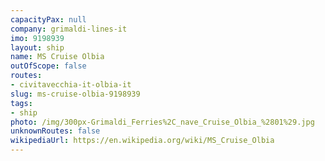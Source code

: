```yaml
---
capacityPax: null
company: grimaldi-lines-it
imo: 9198939
layout: ship
name: MS Cruise Olbia
outOfScope: false
routes:
- civitavecchia-it-olbia-it
slug: ms-cruise-olbia-9198939
tags:
- ship
photo: /img/300px-Grimaldi_Ferries%2C_nave_Cruise_Olbia_%2801%29.jpg
unknownRoutes: false
wikipediaUrl: https://en.wikipedia.org/wiki/MS_Cruise_Olbia
---
```

